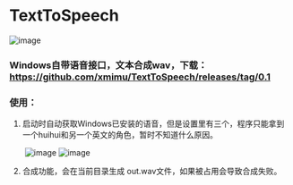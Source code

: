 # TextToSpeech

![image](https://user-images.githubusercontent.com/43232763/173249210-be7fd0e0-21e9-421c-8629-844fe13b2392.png)

### Windows自带语音接口，文本合成wav，下载：https://github.com/xmimu/TextToSpeech/releases/tag/0.1
###    使用：

1. 启动时自动获取Windows已安装的语音，但是设置里有三个，程序只能拿到一个huihui和另一个英文的角色，暂时不知道什么原因。
   
   ​    ![image](https://user-images.githubusercontent.com/43232763/173248933-8762b728-1b21-4bdb-abe6-6794e218b2e6.png)         ![image](https://user-images.githubusercontent.com/43232763/173248995-4273d4b6-b9da-4a68-87e9-dae59663e63c.png)
   ​    
   
2. 合成功能，会在当前目录生成 out.wav文件，如果被占用会导致合成失败。
